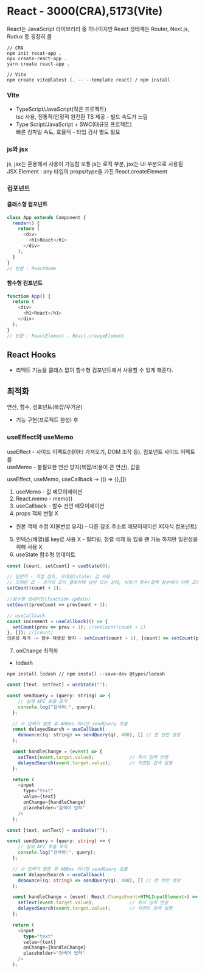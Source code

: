 <h1><a src="https://ko.legacy.reactjs.org/">React - 3000(CRA),5173(Vite)</a></h1>

React는 JavaScript 라이브러리 중 하나이지만 React 생태계는 Router, Next.js, Rudux 등 굉장히 큼<br>

```
// CRA
npm init recat-app .
npx create-react-app .
yarn create react-app .

// Vite
npm create vite@latest (. -- --template react) / npm install
```
### Vite
- TypeScript/JavaScript(작은 프로젝트)<br>
tsc 사용, 전통적/안정적 완전환 TS 제공 - 빌드 속도가 느림
- Type Script/JavaScript + SWC(대규모 프로젝트)<br>
빠른 컴파일 속도, 효율적 - 타입 검사 별도 필요

### js와 jsx
js, jsx는 혼용해서 사용이 가능함 보통 js는 로직 부분, jsx는 UI 부분으로 사용됨<br>
JSX.Element : any 타입의 props/type을 가진 React.createElement

### 컴포넌트
#### 클래스형 컴포넌트
```js
class App extends Component {
  render() {
    return (
      <div>
        <h1>React</h1>
      </div>
    );
  }
}
// 반환 : ReactNode
```
#### 함수형 컴포넌트
```js
function App() {
  return (
    <div>
      <h1>React</h1>
    </div>
  );
}
// 반환 : ReactElement - React.creageElement
```

## React Hooks
- 리액트 기능을 클래스 없이 함수형 컴포넌트에서 사용할 수 있게 해준다.

## 최적화
연산, 함수, 컴포넌트(복잡/무거운)<br>
- 기능 구현(프로젝트 완성) 후

### useEffect와 useMemo
useEffect - 사이드 이펙트(데이터 가져오기, DOM 조작 등), 컴포넌트 사이드 이펙트를<br>
useMemo - 불필요한 연산 방지(복잡/비용이 큰 연산), 값을<br>

useEffect, useMemo, useCallback -> (() => {},[])

1. useMemo - 값 메모이제이션
2. React.memo - memo()
3. useCallback - 함수 선언 메모이제이션
4. props 객체 변형 X
* 원본 객체 수정 X(불변성 유지) - 다른 참조 주소로 메모이제이션 X(자식 컴포넌트) 
5. 인덱스(배열)를 key로 사용 X - 필터링, 정렬 삭제 등 있을 땐 가능 하지만 일관성을 위해 사용 X
6. useState 함수형 업데이트
  
```js
const [count, setCount] = useState(0);

// 일반적 - 직접 참조, 오래된(stale) 값 사용
// 오래된 값 - 과거의 값이 클로저에 남아 있는 상태, 비동기 함수/콜백 함수에서 다른 값으로 작동
setCount(count + 1);

//함수형 업데이트(function update)
setCount(prevCount => prevCount + 1);

// useCallback
const increment = useCallback(() => {
  setCount(prev => prev + 1); //setCount(count + 1)
}, []); //[count]
의존성 제거 -> 함수 재생성 방지 - setCount(count + 1), [count] => setCount(prev => prev + 1)
```
7. onChange 최적화
* lodash
```
npm install lodash // npm install --save-dev @types/lodash
```

```js
const [text, setText] = useState("");

const sendQuery = (query: string) => {
    // 실제 API 호출 로직
    console.log("검색어:", query);
  };

  // ① 입력이 멈춘 후 400ms 지나면 sendQuery 호출
  const delayedSearch = useCallback(
    debounce((q: string) => sendQuery(q), 400), [] // 한 번만 생성
  );

  const handleChange = (event) => {
    setText(event.target.value);             // 즉시 입력 반영
    delayedSearch(event.target.value);       // 지연된 검색 실행
  };

  return (
    <input
      type="text"
      value={text}
      onChange={handleChange}
      placeholder="검색어 입력"
    />
  );
```
```ts
const [text, setText] = useState("");

const sendQuery = (query: string) => {
    // 실제 API 호출 로직
    console.log("검색어:", query);
  };

  // ① 입력이 멈춘 후 400ms 지나면 sendQuery 호출
  const delayedSearch = useCallback(
    debounce((q: string) => sendQuery(q), 400), [] // 한 번만 생성
  );

  const handleChange = (event: React.ChangeEvent<HTMLInputElement>) => {
    setText(event.target.value);             // 즉시 입력 반영
    delayedSearch(event.target.value);       // 지연된 검색 실행
  };

  return (
    <input
      type="text"
      value={text}
      onChange={handleChange}
      placeholder="검색어 입력"
    />
  );
```



